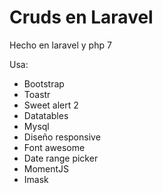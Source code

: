 # Cruds en Laravel

Hecho en laravel y php 7

Usa:
* Bootstrap
* Toastr
* Sweet alert 2
* Datatables
* Mysql
* Diseño responsive
* Font awesome
* Date range picker
* MomentJS
* Imask
